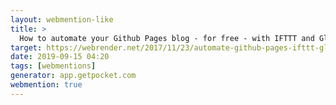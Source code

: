 ```yaml
---
layout: webmention-like
title: >
  How to automate your Github Pages blog - for free - with IFTTT and Glitch
target: https://webrender.net/2017/11/23/automate-github-pages-ifttt-glitch.html
date: 2019-09-15 04:20
tags: [webmentions]
generator: app.getpocket.com
webmention: true
---
```

